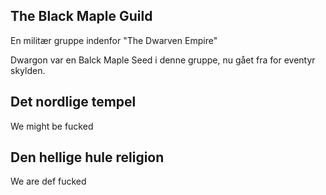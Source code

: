## The Black Maple Guild
En militær gruppe indenfor "The Dwarven Empire"

Dwargon var en Balck Maple Seed i denne gruppe, nu gået fra for eventyr skylden.

## Det nordlige tempel
We might be fucked

## Den hellige hule religion
We are def fucked